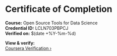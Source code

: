 # Certificate of Completion

**Course:** Open Source Tools for Data Science  
**Credential ID:** LCLN703PBPCJ  
**Verified on:** $(date +%Y-%m-%d)  

**View & verify:**  
[Coursera Verification ›](https://www.coursera.org/account/accomplishments/verify/LCLN703PBPCJ)
